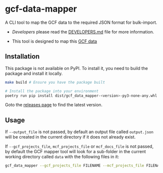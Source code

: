 # gcf-data-mapper

A CLI tool to map the GCF data to the required JSON format for bulk-import.

- _Developers_ please read the [DEVELOPERS.md](DEVELOPERS.md) file for more
  information.

- This tool is designed to map this [GCF data](https://drive.google.com/drive/folders/1FBia9JzpdaCjRe7M7-pgh3Ahl9_MReh_)

## Installation

This package is not available on PyPI. To install it, you need to build the
package and install it locally.

```bash
make build # Ensure you have the package built

# Install the package into your environment
poetry run pip install dist/gcf_data_mapper-<version>-py3-none-any.whl
```

Goto the [releases page](https://github.com/climatepolicyradar/gcf-data-mapper/releases)
to find the latest version.

## Usage

If `--output_file` is not passed, by default an output file called `output.json`
will be created in the current directory if it does not already exist.

If `--gcf_projects_file`, `mcf_projects_file` or `mcf_docs_file` is not passed,
by default the GCF mapper tool will look for a sub-folder in the current working
directory called `data` with the following files in it:

```bash
gcf_data_mapper --gcf_projects_file FILENAME --mcf_projects_file FILENAME --mcf_docs_file FILENAME --output_file FILENAME
```
